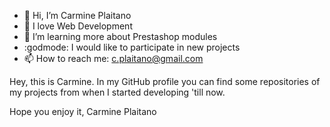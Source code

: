 - 👋 Hi, I’m Carmine Plaitano
- 💎 I love Web Development
- 🌱 I’m learning more about Prestashop modules
- :godmode: I would like to participate in new projects
- 📫 How to reach me: c.plaitano@gmail.com

Hey, this is Carmine. 
In my GitHub profile you can find some repositories of my projects from when I started developing 'till now.

Hope you enjoy it,
Carmine Plaitano 
